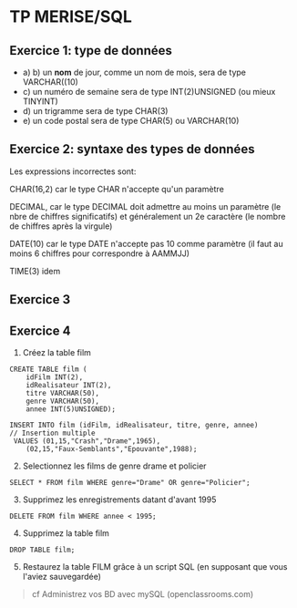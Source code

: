 # TP MERISE/SQL

## Exercice 1: type de données

* a) b) un **nom** de jour, comme un nom de mois, sera de type VARCHAR((10)
* c) un numéro de semaine sera de type INT(2)UNSIGNED (ou mieux TINYINT)
* d) un trigramme sera de type CHAR(3)
* e) un code postal sera de type CHAR(5) ou VARCHAR(10)

## Exercice 2: syntaxe des types de données
Les expressions incorrectes sont: 

CHAR(16,2) car le type CHAR n'accepte qu'un paramètre 

DECIMAL, car le type DECIMAL doit admettre au moins un paramètre (le nbre de chiffres significatifs) et généralement un 2e caractère (le nombre de chiffres après la virgule) 

DATE(10) car le type DATE n'accepte pas 10 comme paramètre (il faut au moins 6 chiffres pour correspondre à AAMMJJ)

TIME(3) idem

## Exercice 3 

## Exercice 4

1. Créez la table film

```
CREATE TABLE film (
	idFilm INT(2),
	idRealisateur INT(2),
	titre VARCHAR(50),
	genre VARCHAR(50),
	annee INT(5)UNSIGNED);

INSERT INTO film (idFilm, idRealisateur, titre, genre, annee)               // Insertion multiple
 VALUES (01,15,"Crash","Drame",1965),
	(02,15,"Faux-Semblants","Epouvante",1988);

```

2. Selectionnez les films de genre drame et policier

`SELECT * FROM film WHERE genre="Drame" OR genre="Policier";`

3. Supprimez les enregistrements datant d'avant 1995

`DELETE FROM film WHERE annee < 1995;`

4. Supprimez la table film

`DROP TABLE film;`

5. Restaurez la table FILM grâce à un script SQL (en supposant que vous l'aviez sauvegardée)

> cf Administrez vos BD avec mySQL (openclassrooms.com)

```
```

 
